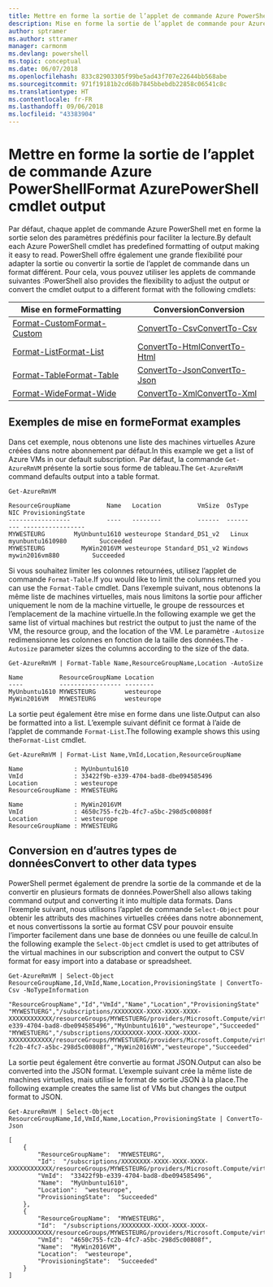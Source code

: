 ```yaml
---
title: Mettre en forme la sortie de l’applet de commande Azure PowerShell
description: Mise en forme la sortie de l’applet de commande pour Azure PowerShell.
author: sptramer
ms.author: sttramer
manager: carmonm
ms.devlang: powershell
ms.topic: conceptual
ms.date: 06/07/2018
ms.openlocfilehash: 833c82903305f99be5ad43f707e22644bb568abe
ms.sourcegitcommit: 971f19181b2cd68b7845bbebdb22858c06541c8c
ms.translationtype: HT
ms.contentlocale: fr-FR
ms.lasthandoff: 09/06/2018
ms.locfileid: "43383904"
---
```

# <a name="format-azurepowershell-cmdlet-output"></a><span data-ttu-id="2ce0a-103">Mettre en forme la sortie de l’applet de commande Azure PowerShell</span><span class="sxs-lookup"><span data-stu-id="2ce0a-103">Format AzurePowerShell cmdlet output</span></span>

<span data-ttu-id="2ce0a-104">Par défaut, chaque applet de commande Azure PowerShell met en forme la sortie selon des paramètres prédéfinis pour faciliter la lecture.</span><span class="sxs-lookup"><span data-stu-id="2ce0a-104">By default each Azure PowerShell cmdlet has predefined formatting of output making it easy to read.</span></span>  <span data-ttu-id="2ce0a-105">PowerShell offre également une grande flexibilité pour adapter la sortie ou convertir la sortie de l’applet de commande dans un format différent. Pour cela, vous pouvez utiliser les applets de commande suivantes :</span><span class="sxs-lookup"><span data-stu-id="2ce0a-105">PowerShell also provides the flexibility to adjust the output or convert the cmdlet output to a different format with the following cmdlets:</span></span>

| <span data-ttu-id="2ce0a-106">Mise en forme</span><span class="sxs-lookup"><span data-stu-id="2ce0a-106">Formatting</span></span>      | <span data-ttu-id="2ce0a-107">Conversion</span><span class="sxs-lookup"><span data-stu-id="2ce0a-107">Conversion</span></span>       |
|-----------------|------------------|
| [<span data-ttu-id="2ce0a-108">Format-Custom</span><span class="sxs-lookup"><span data-stu-id="2ce0a-108">Format-Custom</span></span>](/powershell/module/microsoft.powershell.utility/format-custom) | [<span data-ttu-id="2ce0a-109">ConvertTo-Csv</span><span class="sxs-lookup"><span data-stu-id="2ce0a-109">ConvertTo-Csv</span></span>](/powershell/module/microsoft.powershell.utility/convertto-csv)  |
| [<span data-ttu-id="2ce0a-110">Format-List</span><span class="sxs-lookup"><span data-stu-id="2ce0a-110">Format-List</span></span>](/powershell/module/microsoft.powershell.utility/format-list)   | [<span data-ttu-id="2ce0a-111">ConvertTo-Html</span><span class="sxs-lookup"><span data-stu-id="2ce0a-111">ConvertTo-Html</span></span>](/powershell/module/microsoft.powershell.utility/convertto-html) |
| [<span data-ttu-id="2ce0a-112">Format-Table</span><span class="sxs-lookup"><span data-stu-id="2ce0a-112">Format-Table</span></span>](/powershell/module/microsoft.powershell.utility/format-table)  | [<span data-ttu-id="2ce0a-113">ConvertTo-Json</span><span class="sxs-lookup"><span data-stu-id="2ce0a-113">ConvertTo-Json</span></span>](/powershell/module/microsoft.powershell.utility/convertto-json) |
| [<span data-ttu-id="2ce0a-114">Format-Wide</span><span class="sxs-lookup"><span data-stu-id="2ce0a-114">Format-Wide</span></span>](/powershell/module/microsoft.powershell.utility/format-wide)   | [<span data-ttu-id="2ce0a-115">ConvertTo-Xml</span><span class="sxs-lookup"><span data-stu-id="2ce0a-115">ConvertTo-Xml</span></span>](/powershell/module/microsoft.powershell.utility/convertto-xml)  |

## <a name="format-examples"></a><span data-ttu-id="2ce0a-116">Exemples de mise en forme</span><span class="sxs-lookup"><span data-stu-id="2ce0a-116">Format examples</span></span>

<span data-ttu-id="2ce0a-117">Dans cet exemple, nous obtenons une liste des machines virtuelles Azure créées dans notre abonnement par défaut.</span><span class="sxs-lookup"><span data-stu-id="2ce0a-117">In this example we get a list of Azure VMs in our default subscription.</span></span>  <span data-ttu-id="2ce0a-118">Par défaut, la commande `Get-AzureRmVM` présente la sortie sous forme de tableau.</span><span class="sxs-lookup"><span data-stu-id="2ce0a-118">The `Get-AzureRmVM` command defaults output into a table format.</span></span>

```azurepowershell-interactive
Get-AzureRmVM
```

```output
ResourceGroupName          Name   Location          VmSize  OsType              NIC ProvisioningState
-----------------          ----   --------          ------  ------              --- -----------------
MYWESTEURG        MyUnbuntu1610 westeurope Standard_DS1_v2   Linux myunbuntu1610980         Succeeded
MYWESTEURG          MyWin2016VM westeurope Standard_DS1_v2 Windows   mywin2016vm880         Succeeded
```

<span data-ttu-id="2ce0a-119">Si vous souhaitez limiter les colonnes retournées, utilisez l’applet de commande `Format-Table`.</span><span class="sxs-lookup"><span data-stu-id="2ce0a-119">If you would like to limit the columns returned you can use the `Format-Table` cmdlet.</span></span> <span data-ttu-id="2ce0a-120">Dans l’exemple suivant, nous obtenons la même liste de machines virtuelles, mais nous limitons la sortie pour afficher uniquement le nom de la machine virtuelle, le groupe de ressources et l’emplacement de la machine virtuelle.</span><span class="sxs-lookup"><span data-stu-id="2ce0a-120">In the following example we get the same list of virtual machines but restrict the output to just the name of the VM, the resource group, and the location of the VM.</span></span>  <span data-ttu-id="2ce0a-121">Le paramètre `-Autosize` redimensionne les colonnes en fonction de la taille des données.</span><span class="sxs-lookup"><span data-stu-id="2ce0a-121">The `-Autosize` parameter sizes the columns according to the size of the data.</span></span>

```azurepowershell-interactive
Get-AzureRmVM | Format-Table Name,ResourceGroupName,Location -AutoSize
```

```output
Name          ResourceGroupName Location
----          ----------------- --------
MyUnbuntu1610 MYWESTEURG        westeurope
MyWin2016VM   MYWESTEURG        westeurope
```

<span data-ttu-id="2ce0a-122">La sortie peut également être mise en forme dans une liste.</span><span class="sxs-lookup"><span data-stu-id="2ce0a-122">Output can also be formatted into a list.</span></span> <span data-ttu-id="2ce0a-123">L’exemple suivant définit ce format à l’aide de l’applet de commande `Format-List`.</span><span class="sxs-lookup"><span data-stu-id="2ce0a-123">The following example shows this using the`Format-List` cmdlet.</span></span>

```azurepowershell-interactive
Get-AzureRmVM | Format-List Name,VmId,Location,ResourceGroupName
```

```output
Name              : MyUnbuntu1610
VmId              : 33422f9b-e339-4704-bad8-dbe094585496
Location          : westeurope
ResourceGroupName : MYWESTEURG

Name              : MyWin2016VM
VmId              : 4650c755-fc2b-4fc7-a5bc-298d5c00808f
Location          : westeurope
ResourceGroupName : MYWESTEURG
```

## <a name="convert-to-other-data-types"></a><span data-ttu-id="2ce0a-124">Conversion en d’autres types de données</span><span class="sxs-lookup"><span data-stu-id="2ce0a-124">Convert to other data types</span></span>

<span data-ttu-id="2ce0a-125">PowerShell permet également de prendre la sortie de la commande et de la convertir en plusieurs formats de données.</span><span class="sxs-lookup"><span data-stu-id="2ce0a-125">PowerShell also allows taking command output and converting it into multiple data formats.</span></span> <span data-ttu-id="2ce0a-126">Dans l’exemple suivant, nous utilisons l’applet de commande `Select-Object` pour obtenir les attributs des machines virtuelles créées dans notre abonnement, et nous convertissons la sortie au format CSV pour pouvoir ensuite l’importer facilement dans une base de données ou une feuille de calcul.</span><span class="sxs-lookup"><span data-stu-id="2ce0a-126">In the following example the `Select-Object` cmdlet is used to get attributes of the virtual machines in our subscription and convert the output to CSV format for easy import into a database or spreadsheet.</span></span>

```azurepowershell-interactive
Get-AzureRmVM | Select-Object ResourceGroupName,Id,VmId,Name,Location,ProvisioningState | ConvertTo-Csv -NoTypeInformation
```

```output
"ResourceGroupName","Id","VmId","Name","Location","ProvisioningState"
"MYWESTUERG","/subscriptions/XXXXXXXX-XXXX-XXXX-XXXX-XXXXXXXXXXXX/resourceGroups/MYWESTUERG/providers/Microsoft.Compute/virtualMachines/MyUnbuntu1610","33422f9b-e339-4704-bad8-dbe094585496","MyUnbuntu1610","westeurope","Succeeded"
"MYWESTUERG","/subscriptions/XXXXXXXX-XXXX-XXXX-XXXX-XXXXXXXXXXXX/resourceGroups/MYWESTUERG/providers/Microsoft.Compute/virtualMachines/MyWin2016VM","4650c755-fc2b-4fc7-a5bc-298d5c00808f","MyWin2016VM","westeurope","Succeeded"
```

<span data-ttu-id="2ce0a-127">La sortie peut également être convertie au format JSON.</span><span class="sxs-lookup"><span data-stu-id="2ce0a-127">Output can also be converted into the JSON format.</span></span>  <span data-ttu-id="2ce0a-128">L’exemple suivant crée la même liste de machines virtuelles, mais utilise le format de sortie JSON à la place.</span><span class="sxs-lookup"><span data-stu-id="2ce0a-128">The following example creates the same list of VMs but changes the output format to JSON.</span></span>

```azurepowershell-interactive
Get-AzureRmVM | Select-Object ResourceGroupName,Id,VmId,Name,Location,ProvisioningState | ConvertTo-Json
```

```output
[
    {
        "ResourceGroupName":  "MYWESTEURG",
        "Id":  "/subscriptions/XXXXXXXX-XXXX-XXXX-XXXX-XXXXXXXXXXXX/resourceGroups/MYWESTEURG/providers/Microsoft.Compute/virtualMachines/MyUnbuntu1610",
        "VmId":  "33422f9b-e339-4704-bad8-dbe094585496",
        "Name":  "MyUnbuntu1610",
        "Location":  "westeurope",
        "ProvisioningState":  "Succeeded"
    },
    {
        "ResourceGroupName":  "MYWESTEURG",
        "Id":  "/subscriptions/XXXXXXXX-XXXX-XXXX-XXXX-XXXXXXXXXXXX/resourceGroups/MYWESTEURG/providers/Microsoft.Compute/virtualMachines/MyWin2016VM",
        "VmId":  "4650c755-fc2b-4fc7-a5bc-298d5c00808f",
        "Name":  "MyWin2016VM",
        "Location":  "westeurope",
        "ProvisioningState":  "Succeeded"
    }
]
```
